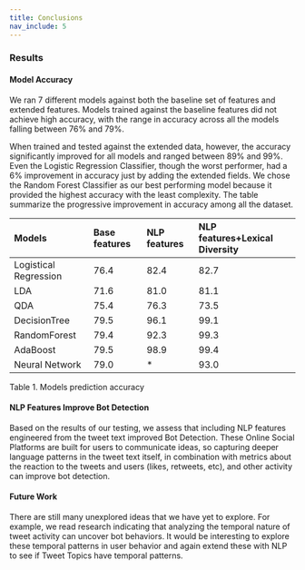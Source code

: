 ```yaml
---
title: Conclusions
nav_include: 5
---
```


### Results

#### Model Accuracy

We ran 7 different models against both the baseline set of features and extended features. Models trained against the baseline features did not achieve high accuracy, with the range in accuracy across all the models falling between 76% and 79%.

When trained and tested against the extended data, however, the accuracy significantly improved for all models and ranged between 89% and 99%.
Even the Logistic Regression Classifier, though the worst performer, had a 6% improvement in accuracy just by adding the extended fields.
We chose the Random Forest Classifier as our best performing model because it provided the highest accuracy with the least complexity.
The table summarize the progressive improvement in accuracy among all the dataset.

|Models|Base features|NLP features|NLP features+Lexical Diversity|
|:-----|:------------|:-----------|:-----------------------------|
|Logistical Regression|76.4|82.4|82.7|
|LDA|71.6|81.0|81.1|
|QDA|75.4|76.3|73.5|
|DecisionTree|79.5|96.1|99.1|
|RandomForest|79.4|92.3|99.3|
|AdaBoost|79.5|98.9|99.4|
|Neural Network|79.0|*|93.0|

Table 1. Models prediction accuracy

#### NLP Features Improve Bot Detection

Based on the results of our testing, we assess that including NLP features engineered from the tweet text improved Bot Detection. These Online Social Platforms are built for users to communicate ideas, so capturing deeper language patterns in the tweet text itself, in combination with metrics about the reaction to the tweets and users (likes, retweets, etc), and other activity can improve bot detection.

#### Future Work
 There are still many unexplored ideas that we have yet to explore. For example, we read research indicating that analyzing the temporal nature of tweet activity can uncover bot behaviors. It would be interesting to explore these temporal patterns in user behavior and again extend these with NLP to see if Tweet Topics have temporal patterns.
